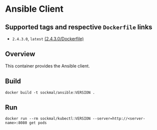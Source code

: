 # Ansible Client

## Supported tags and respective `Dockerfile` links
* `2.4.3.0`, `latest`    [(2.4.3.0/Dockerfile)]()

## Overview
This container provides the Ansible client.

## Build
```
docker build -t sockmal/ansible:VERSION .
```

## Run
```
docker run --rm sockmal/kubectl:VERSION --server=http://<server-name>:8080 get pods
```
